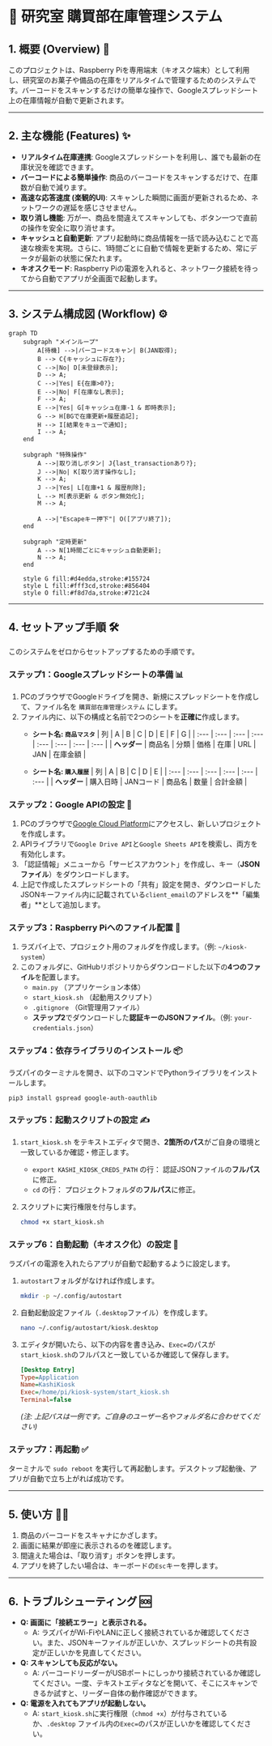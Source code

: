 # 🍫 研究室 購買部在庫管理システム

## 1. 概要 (Overview) 📖
このプロジェクトは、Raspberry Piを専用端末（キオスク端末）として利用し、研究室のお菓子や備品の在庫をリアルタイムで管理するためのシステムです。バーコードをスキャンするだけの簡単な操作で、Googleスプレッドシート上の在庫情報が自動で更新されます。



---
## 2. 主な機能 (Features) ✨
- **リアルタイム在庫連携**: Googleスプレッドシートを利用し、誰でも最新の在庫状況を確認できます。
- **バーコードによる簡単操作**: 商品のバーコードをスキャンするだけで、在庫数が自動で減ります。
- **高速な応答速度 (楽観的UI)**: スキャンした瞬間に画面が更新されるため、ネットワークの遅延を感じさせません。
- **取り消し機能**: 万が一、商品を間違えてスキャンしても、ボタン一つで直前の操作を安全に取り消せます。
- **キャッシュと自動更新**: アプリ起動時に商品情報を一括で読み込むことで高速な検索を実現。さらに、1時間ごとに自動で情報を更新するため、常にデータが最新の状態に保たれます。
- **キオスクモード**: Raspberry Piの電源を入れると、ネットワーク接続を待ってから自動でアプリが全画面で起動します。

---
## 3. システム構成図 (Workflow) ⚙️
```mermaid
graph TD
    subgraph "メインループ"
        A[待機] -->|バーコードスキャン| B(JAN取得);
        B --> C{キャッシュに存在?};
        C -->|No| D[未登録表示];
        D --> A;
        C -->|Yes| E{在庫>0?};
        E -->|No| F[在庫なし表示];
        F --> A;
        E -->|Yes| G[キャッシュ在庫-1 & 即時表示];
        G --> H[BGで在庫更新+履歴追記];
        H --> I[結果をキューで通知];
        I --> A;
    end

    subgraph "特殊操作"
        A -->|取り消しボタン| J{last_transactionあり?};
        J -->|No| K[取り消す操作なし];
        K --> A;
        J -->|Yes| L[在庫+1 & 履歴削除];
        L --> M[表示更新 & ボタン無効化];
        M --> A;

        A -->|"Escapeキー押下"| O([アプリ終了]);
    end

    subgraph "定時更新"
        A --> N[1時間ごとにキャッシュ自動更新];
        N --> A;
    end

    style G fill:#d4edda,stroke:#155724
    style L fill:#fff3cd,stroke:#856404
    style O fill:#f8d7da,stroke:#721c24
```

---
## 4. セットアップ手順 🛠️
このシステムをゼロからセットアップするための手順です。

### ステップ1：Googleスプレッドシートの準備 📊
1.  PCのブラウザでGoogleドライブを開き、新規にスプレッドシートを作成して、ファイル名を `購買部在庫管理システム` にします。
2.  ファイル内に、以下の構成と名前で2つのシートを**正確に**作成します。
    -   **シート名: `商品マスタ`**
| 列 | A | B | C | D | E | F | G |
| :--- | :--- | :--- | :--- | :--- | :--- | :--- | :--- |
| **ヘッダー** | 商品名 | 分類 | 価格 | 在庫 | URL | JAN | 在庫金額 |

    -   **シート名: `購入履歴`**
| 列 | A | B | C | D | E |
| :--- | :--- | :--- | :--- | :--- | :--- |
| **ヘッダー** | 購入日時 | JANコード | 商品名 | 数量 | 合計金額 |

### ステップ2：Google APIの設定 🔑
1.  PCのブラウザで[Google Cloud Platform](https://console.cloud.google.com/)にアクセスし、新しいプロジェクトを作成します。
2.  APIライブラリで`Google Drive API`と`Google Sheets API`を検索し、両方を有効化します。
3.  「認証情報」メニューから「サービスアカウント」を作成し、キー（**JSONファイル**）をダウンロードします。
4.  上記で作成したスプレッドシートの「共有」設定を開き、ダウンロードしたJSONキーファイル内に記載されている`client_email`のアドレスを**「編集者」**として追加します。

### ステップ3：Raspberry Piへのファイル配置 📂
1.  ラズパイ上で、プロジェクト用のフォルダを作成します。（例: `~/kiosk-system`）
2.  このフォルダに、GitHubリポジトリからダウンロードした以下の**4つのファイル**を配置します。
    -   `main.py` （アプリケーション本体）
    -   `start_kiosk.sh` （起動用スクリプト）
    -   `.gitignore` （Git管理用ファイル）
    -   **ステップ2**でダウンロードした**認証キーのJSONファイル**。（例: `your-credentials.json`）

### ステップ4：依存ライブラリのインストール 📦
ラズパイのターミナルを開き、以下のコマンドでPythonライブラリをインストールします。
```bash
pip3 install gspread google-auth-oauthlib
```

### ステップ5：起動スクリプトの設定 ✍️
1.  `start_kiosk.sh` をテキストエディタで開き、**2箇所のパス**がご自身の環境と一致しているか確認・修正します。
    -   `export KASHI_KIOSK_CREDS_PATH` の行： 認証JSONファイルの**フルパス**に修正。
    -   `cd` の行： プロジェクトフォルダの**フルパス**に修正。

2.  スクリプトに実行権限を付与します。
    ```bash
    chmod +x start_kiosk.sh
    ```

### ステップ6：自動起動（キオスク化）の設定 🚀
ラズパイの電源を入れたらアプリが自動で起動するように設定します。

1.  `autostart`フォルダがなければ作成します。
    ```bash
    mkdir -p ~/.config/autostart
    ```
2.  自動起動設定ファイル（`.desktop`ファイル）を作成します。
    ```bash
    nano ~/.config/autostart/kiosk.desktop
    ```
3.  エディタが開いたら、以下の内容を書き込み、`Exec=`のパスが`start_kiosk.sh`のフルパスと一致しているか確認して保存します。
    ```ini
    [Desktop Entry]
    Type=Application
    Name=KashiKiosk
    Exec=/home/pi/kiosk-system/start_kiosk.sh
    Terminal=false
    ```
    *(注: 上記パスは一例です。ご自身のユーザー名やフォルダ名に合わせてください)*

### ステップ7：再起動 ✅
ターミナルで `sudo reboot` を実行して再起動します。デスクトップ起動後、アプリが自動で立ち上がれば成功です。

---
## 5. 使い方 👨‍💻
1.  商品のバーコードをスキャナにかざします。
2.  画面に結果が即座に表示されるのを確認します。
3.  間違えた場合は、「取り消す」ボタンを押します。
4.  アプリを終了したい場合は、キーボードの`Esc`キーを押します。

---
## 6. トラブルシューティング 🆘
-   **Q: 画面に「接続エラー」と表示される。**
    -   A: ラズパイがWi-FiやLANに正しく接続されているか確認してください。また、JSONキーファイルが正しいか、スプレッドシートの共有設定が正しいかを見直してください。
-   **Q: スキャンしても反応がない。**
    -   A: バーコードリーダーがUSBポートにしっかり接続されているか確認してください。一度、テキストエディタなどを開いて、そこにスキャンできるか試すと、リーダー自体の動作確認ができます。
-   **Q: 電源を入れてもアプリが起動しない。**
    -   A: `start_kiosk.sh`に実行権限（`chmod +x`）が付与されているか、`.desktop` ファイル内の`Exec=`のパスが正しいかを確認してください。
